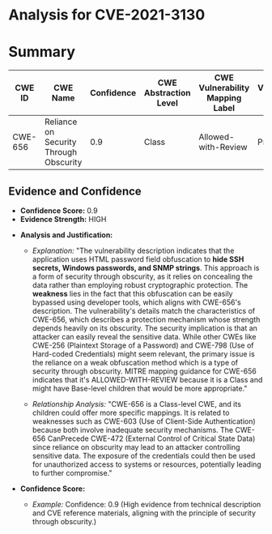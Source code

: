 # Analysis for CVE-2021-3130

# Summary
| CWE ID | CWE Name | Confidence | CWE Abstraction Level | CWE Vulnerability Mapping Label | CWE-Vulnerability Mapping Notes |
|---|---|---|---|---|---|
| CWE-656 | Reliance on Security Through Obscurity | 0.9 | Class | Allowed-with-Review | Primary CWE |

## Evidence and Confidence

*   **Confidence Score:** 0.9
*   **Evidence Strength:** HIGH

- **Analysis and Justification:**  
  - *Explanation:* "The vulnerability description indicates that the application uses HTML password field obfuscation to **hide SSH secrets, Windows passwords, and SNMP strings**. This approach is a form of security through obscurity, as it relies on concealing the data rather than employing robust cryptographic protection. The **weakness** lies in the fact that this obfuscation can be easily bypassed using developer tools, which aligns with CWE-656's description. The vulnerability's details match the characteristics of CWE-656, which describes a protection mechanism whose strength depends heavily on its obscurity. The security implication is that an attacker can easily reveal the sensitive data. While other CWEs like CWE-256 (Plaintext Storage of a Password) and CWE-798 (Use of Hard-coded Credentials) might seem relevant, the primary issue is the reliance on a weak obfuscation method which is a type of security through obscurity. MITRE mapping guidance for CWE-656 indicates that it's ALLOWED-WITH-REVIEW because it is a Class and might have Base-level children that would be more appropriate."
  
  - *Relationship Analysis:* "CWE-656 is a Class-level CWE, and its children could offer more specific mappings. It is related to weaknesses such as CWE-603 (Use of Client-Side Authentication) because both involve inadequate security mechanisms. The CWE-656 CanPrecede CWE-472 (External Control of Critical State Data) since reliance on obscurity may lead to an attacker controlling sensitive data. The exposure of the credentials could then be used for unauthorized access to systems or resources, potentially leading to further compromise."

- **Confidence Score:**  
  - *Example:* Confidence: 0.9 (High evidence from technical description and CVE reference materials, aligning with the principle of security through obscurity.)